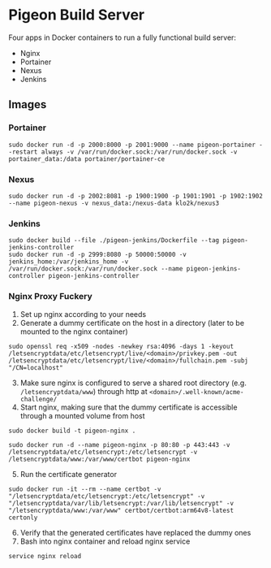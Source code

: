 # Pigeon Build Server

Four apps in Docker containers to run a fully functional build server:
- Nginx
- Portainer
- Nexus
- Jenkins

## Images

### Portainer

```
sudo docker run -d -p 2000:8000 -p 2001:9000 --name pigeon-portainer --restart always -v /var/run/docker.sock:/var/run/docker.sock -v portainer_data:/data portainer/portainer-ce
```

### Nexus

```
sudo docker run -d -p 2002:8081 -p 1900:1900 -p 1901:1901 -p 1902:1902 --name pigeon-nexus -v nexus_data:/nexus-data klo2k/nexus3
```

### Jenkins

```
sudo docker build --file ./pigeon-jenkins/Dockerfile --tag pigeon-jenkins-controller
sudo docker run -d -p 2999:8080 -p 50000:50000 -v jenkins_home:/var/jenkins_home -v /var/run/docker.sock:/var/run/docker.sock --name pigeon-jenkins-controller pigeon-jenkins-controller
```

### Nginx Proxy Fuckery

1. Set up nginx according to your needs
2. Generate a dummy certificate on the host in a directory (later to be mounted to the nginx container)
```
sudo openssl req -x509 -nodes -newkey rsa:4096 -days 1 -keyout /letsencryptdata/etc/letsencrypt/live/<domain>/privkey.pem -out /letsencryptdata/etc/letsencrypt/live/<domain>/fullchain.pem -subj "/CN=localhost"
```
3. Make sure nginx is configured to serve a shared root directory (e.g. `/letsencryptdata/www`) through http at `<domain>/.well-known/acme-challenge/`
4. Start nginx, making sure that the dummy certificate is accessible through a mounted volume from host
```
sudo docker build -t pigeon-nginx .
```
```
sudo docker run -d --name pigeon-nginx -p 80:80 -p 443:443 -v /letsencryptdata/etc/letsencrypt:/etc/letsencrypt -v /letsencryptdata/www:/var/www/certbot pigeon-nginx
```
5. Run the certificate generator
```
sudo docker run -it --rm --name certbot -v "/letsencryptdata/etc/letsencrypt:/etc/letsencrypt" -v "/letsencryptdata/var/lib/letsencrypt:/var/lib/letsencrypt" -v "/letsencryptdata/www:/var/www" certbot/certbot:arm64v8-latest certonly
```
6. Verify that the generated certificates have replaced the dummy ones
7. Bash into nginx container and reload nginx service
```
service nginx reload
```